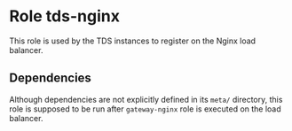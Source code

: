 Role tds-nginx
=========

This role is used by the TDS instances to register on the Nginx load balancer.

Dependencies
------------

Although dependencies are not explicitly defined in its `meta/` directory, this role is supposed to be run after `gateway-nginx` role is executed on the load balancer.


